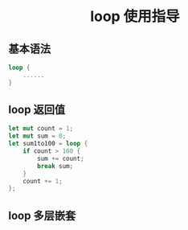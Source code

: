 # <center> loop 使用指导</center>

## 基本语法
```rust
loop {
    ......
}
```

## loop 返回值
```rust
let mut count = 1;
let mut sum = 0;
let sum1to100 = loop {
    if count > 100 {
        sum += count;
        break sum;
    }
    count += 1;
};
```
## loop 多层嵌套
